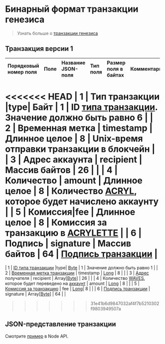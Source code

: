 # Бинарный формат транзакции генезиса

> Узнать больше о [транзакции генезиса](/blockchain/transaction-type/genesis-transaction.md)

## Транзакция версии 1

| Порядковый номер поля | Поле | Название JSON-поля |Тип поля | Размер поля в байтах | Комментарий |
| :--- | :--- | :--- | :--- | :--- | :--- |
<<<<<<< HEAD
| 1 | Тип транзакции |type| Байт | 1 | ID [типа транзакции](/blockchain/transaction-type.md). <br>Значение должно быть равно 6 |
| 2 | Временная метка | timestamp | Длинное целое | 8 | Unix-время отправки транзакции в блокчейн |
| 3 | Адрес аккаунта | recipient | Массив байтов | 26 |  |
| 4 | Количество | amount | Длинное целое | 8 | Количество [ACRYL](/blockchain/token/acryl.md), которое будет начислено аккаунту |
| 5 | Комиссия|fee | Длинное целое | 8 | Комиссия за транзакцию в [ACRYLETTE](/blockchain/token/acrylette.md) |
| 6 | Подпись | signature | Массив байтов | 64 | [Подпись транзакции](/blockchain/transaction-signature.md) |
=======
| 1 | [ID типа транзакции](/blockchain/transaction-type.md) |type| [Byte](/blockchain/blockchain/blockchain-data-types.md) | 1 | Значение должно быть равно 1 |
| 2 | [Временная метка транзакции](/blockchain/transaction/transaction-timestamp.md) | timestamp | [Long](/blockchain/blockchain/blockchain-data-types.md) | 8 |  |
| 3 | [Адрес](/blockchain/address.md) получателя | recipient | Array[[Byte](/blockchain/blockchain/blockchain-data-types.md)] | 26 |  |
| 4 | Количество [WAVES](/blockchain/token/waves.md), которое будет переведено на [аккаунт](/blockchain/account.md) | amount | [Long](/blockchain/blockchain/blockchain-data-types.md) | 8 |  |
| 5 | [Комиссия за транзакцию](/blockchain/transaction/transaction-fee.md) | fee | [Long](/blockchain/blockchain/blockchain-data-types.md)| 8 |  |
| 6 | [Подпись транзакции](/blockchain/transaction/transaction-signature.md) | signature | Array[[Byte](/blockchain/blockchain/blockchain-data-types.md)] | 64 |  |
>>>>>>> 31e41b6d9847032af4f7b5210302f9803949507a

## JSON-представление транзакции

Смотрите [пример](https://nodes.wavesplatform.com/transactions/info/2DVtfgXjpMeFf2PQCqvwxAiaGbiDsxDjSdNQkc5JQ74eWxjWFYgwvqzC4dn7iB1AhuM32WxEiVi1SGijsBtYQwn8) в Node API.
